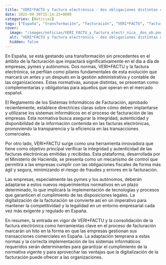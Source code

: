 ```yaml
---
title: "VERI*FACTU y factura electrónica - dos obligaciones distintas que marcarán un antes y un después"
date: 2025-09-30T15:14:25+0000
categories: [Noticias]
tags: ["España", "transformación", "facturación", "VERI*FACTU", "factura electrónica", "normativas", "empresas", "pymes", "autónomos", "Reglamento de los Sistemas Informáticos de Facturación", "integridad", "autenticidad", "disponibilidad"]
cover:
  image: "/images/noticias/VERI_FACTU_y_factura_electr_nica__dos_ob.png"
  alt: "VERI*FACTU y factura electrónica - dos obligaciones distintas que marcarán un antes y un después"
  hidden: false
---
```


En España, se está gestando una transformación sin precedentes en el ámbito de la facturación que impactará significativamente en el día a día de empresas, pymes y autónomos. Dos normas, VERI*FACTU y la factura electrónica, se perfilan como pilares fundamentales de esta evolución que marcará un antes y un después en la gestión administrativa y contable de las organizaciones. Estas normativas, aunque distintas, se presentan como complementarias y obligatorias para aquellos que operan en el mercado español.

El Reglamento de los Sistemas Informáticos de Facturación, aprobado recientemente, establece directrices claras sobre cómo deben implantarse y utilizarse los sistemas informáticos en el proceso de facturación de las empresas. Esta normativa busca asegurar la integridad, autenticidad y disponibilidad de la información contenida en las facturas electrónicas, promoviendo la transparencia y la eficiencia en las transacciones comerciales.

Por otro lado, VERI*FACTU surge como una herramienta innovadora que tiene como objetivo principal verificar la integridad y autenticidad de las facturas electrónicas emitidas y recibidas. Esta plataforma, desarrollada por el Ministerio de Hacienda, se presenta como un mecanismo de control que permitirá a las empresas cumplir con las obligaciones fiscales de forma más ágil y segura, minimizando el riesgo de fraudes y errores en la facturación.

Las empresas, especialmente las pymes y los autónomos, deberán adaptarse a estos nuevos requerimientos normativos en un plazo determinado, lo que implicará la implementación de tecnologías y procesos que garanticen el cumplimiento de las disposiciones legales. La digitalización de la facturación se convierte así en un imperativo para mantener la competitividad y la legalidad en un entorno empresarial cada vez más exigente y regulado en España.

En resumen, la entrada en vigor de VERI*FACTU y la consolidación de la factura electrónica como herramientas clave en el proceso de facturación marcarán un hito en la forma en que las empresas gestionan sus transacciones comerciales en España. La adaptación temprana a estas normas y la correcta implementación de los sistemas informáticos requeridos serán determinantes para garantizar el cumplimiento de la normativa vigente y para aprovechar las ventajas que la digitalización de la facturación puede ofrecer a las organizaciones.
